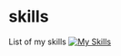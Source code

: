 # skills
List of my skills
[![My Skills](https://skillicons.dev/icons?i=js,html,css,wasm)](https://skillicons.dev)
